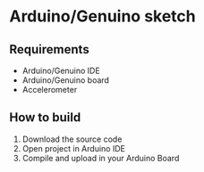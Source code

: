 # Arduino/Genuino sketch

## Requirements

* Arduino/Genuino IDE
* Arduino/Genuino board
* Accelerometer

## How to build

1. Download the source code
2. Open project in Arduino IDE
3. Compile and upload in your Arduino Board

